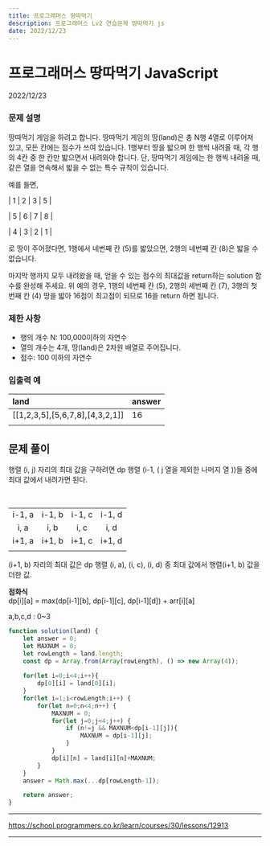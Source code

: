```yaml
---
title: 프로그래머스 땅따먹기
description: 프로그래머스 Lv2 연습문제 땅따먹기 js
date: 2022/12/23
---
```


# 프로그래머스 땅따먹기 JavaScript
<div class="flex justify-end text-sm">2022/12/23</div>

### 문제 설명
땅따먹기 게임을 하려고 합니다. 땅따먹기 게임의 땅(land)은 총 N행 4열로 이루어져 있고, 모든 칸에는 점수가 쓰여 있습니다. 1행부터 땅을 밟으며 한 행씩 내려올 때, 각 행의 4칸 중 한 칸만 밟으면서 내려와야 합니다. 단, 땅따먹기 게임에는 한 행씩 내려올 때, 같은 열을 연속해서 밟을 수 없는 특수 규칙이 있습니다.

예를 들면,

| 1 | 2 | 3 | 5 |

| 5 | 6 | 7 | 8 |

| 4 | 3 | 2 | 1 |

로 땅이 주어졌다면, 1행에서 네번째 칸 (5)를 밟았으면, 2행의 네번째 칸 (8)은 밟을 수 없습니다.

마지막 행까지 모두 내려왔을 때, 얻을 수 있는 점수의 최대값을 return하는 solution 함수를 완성해 주세요. 위 예의 경우, 1행의 네번째 칸 (5), 2행의 세번째 칸 (7), 3행의 첫번째 칸 (4) 땅을 밟아 16점이 최고점이 되므로 16을 return 하면 됩니다.

### 제한 사항
- 행의 개수 N: 100,000이하의 자연수
- 열의 개수는 4개, 땅(land)은 2차원 배열로 주어집니다.
- 점수: 100 이하의 자연수

### 입출력 예
| land | answer |
|:---|:---|
| \[[1,2,3,5],\[5,6,7,8],\[4,3,2,1]] | 16 |
|||



## 문제 풀이
행렬 (i, j) 자리의 최대 값을 구하려면 dp 행렬 (i-1, ( j 열을 제외한 나머지 열 ))들 중에 최대 값에서 내려가면 된다. 

<br/>

|||||
|:---:|:---:|:---:|:---:|
| i-1, a | i-1, b | i-1, c | i-1, d |
| i, a | i, b | i, c | i, d|
| i+1, a | i+1, b | i+1, c | i+1, d |
|||||

(i+1, b) 자리의 최대 값은 dp 행렬 (i, a), (i, c), (i, d) 중 최대 값에서 행렬(i+1, b) 값을 더한 값.

**점화식**  
dp\[i]\[a] = max(dp\[i-1]\[b], dp\[i-1]\[c], dp\[i-1]\[d]) + arr\[i]\[a] <div class="text-sm">a,b,c,d : 0~3</div>

``` js
function solution(land) {
    let answer = 0;
    let MAXNUM = 0;
    let rowLength = land.length;
    const dp = Array.from(Array(rowLength), () => new Array(4));
    
    for(let i=0;i<4;i++){
        dp[0][i] = land[0][i];
    }
    for(let i=1;i<rowLength;i++) {
        for(let n=0;n<4;n++) {
            MAXNUM = 0;
            for(let j=0;j<4;j++) {
                if (n!=j && MAXNUM<dp[i-1][j]){
                    MAXNUM = dp[i-1][j];
                }
            }
            dp[i][n] = land[i][n]+MAXNUM;
        }
    }
    answer = Math.max(...dp[rowLength-1]);

    return answer;
}

```
---



<a href="https://school.programmers.co.kr/learn/courses/30/lessons/12913" target="_blank">
https://school.programmers.co.kr/learn/courses/30/lessons/12913</a>


---